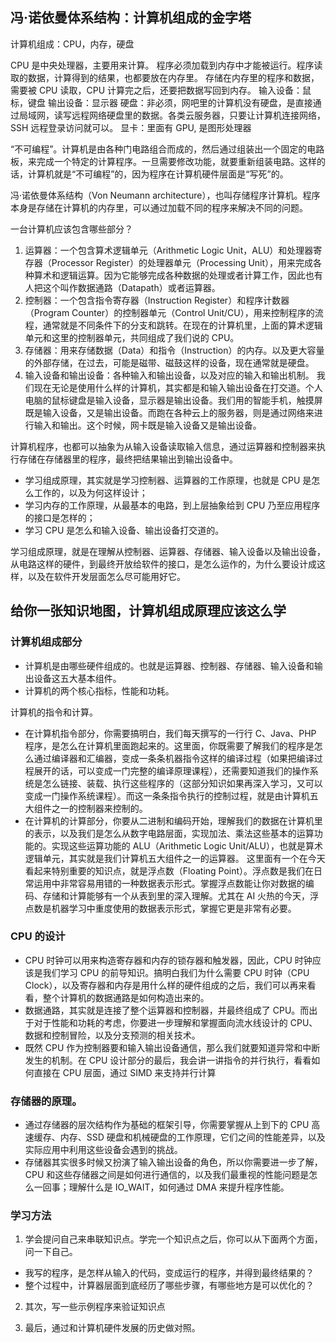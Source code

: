 ## 冯·诺依曼体系结构：计算机组成的金字塔

计算机组成：CPU，内存，硬盘

CPU 是中央处理器，主要用来计算。
程序必须加载到内存中才能被运行。程序读取的数据，计算得到的结果，也都要放在内存里。
存储在内存里的程序和数据，需要被 CPU 读取，CPU 计算完之后，还要把数据写回到内存。
输入设备：鼠标，键盘
输出设备：显示器
硬盘：非必须，网吧里的计算机没有硬盘，是直接通过局域网，读写远程网络硬盘里的数据。各类云服务器，只要让计算机连接网络，SSH 远程登录访问就可以。
显卡：里面有 GPU, 是图形处理器

“不可编程”。计算机是由各种门电路组合而成的，然后通过组装出一个固定的电路板，来完成一个特定的计算程序。一旦需要修改功能，就要重新组装电路。这样的话，计算机就是“不可编程”的，因为程序在计算机硬件层面是“写死”的。

冯·诺依曼体系结构（Von Neumann architecture），也叫存储程序计算机。程序本身是存储在计算机的内存里，可以通过加载不同的程序来解决不同的问题。

一台计算机应该包含哪些部分？

1. 运算器：一个包含算术逻辑单元（Arithmetic Logic Unit，ALU）和处理器寄存器（Processor Register）的处理器单元（Processing Unit），用来完成各种算术和逻辑运算。因为它能够完成各种数据的处理或者计算工作，因此也有人把这个叫作数据通路（Datapath）或者运算器。
2. 控制器：一个包含指令寄存器（Instruction Register）和程序计数器（Program Counter）的控制器单元（Control Unit/CU），用来控制程序的流程，通常就是不同条件下的分支和跳转。在现在的计算机里，上面的算术逻辑单元和这里的控制器单元，共同组成了我们说的 CPU。
3. 存储器：用来存储数据（Data）和指令（Instruction）的内存。以及更大容量的外部存储，在过去，可能是磁带、磁鼓这样的设备，现在通常就是硬盘。
4. 输入设备和输出设备：各种输入和输出设备，以及对应的输入和输出机制。
   我们现在无论是使用什么样的计算机，其实都是和输入输出设备在打交道。个人电脑的鼠标键盘是输入设备，显示器是输出设备。我们用的智能手机，触摸屏既是输入设备，又是输出设备。而跑在各种云上的服务器，则是通过网络来进行输入和输出。这个时候，网卡既是输入设备又是输出设备。

计算机程序，也都可以抽象为从输入设备读取输入信息，通过运算器和控制器来执行存储在存储器里的程序，最终把结果输出到输出设备中。

-   学习组成原理，其实就是学习控制器、运算器的工作原理，也就是 CPU 是怎么工作的，以及为何这样设计；
-   学习内存的工作原理，从最基本的电路，到上层抽象给到 CPU 乃至应用程序的接口是怎样的；
-   学习 CPU 是怎么和输入设备、输出设备打交道的。

学习组成原理，就是在理解从控制器、运算器、存储器、输入设备以及输出设备，从电路这样的硬件，到最终开放给软件的接口，是怎么运作的，为什么要设计成这样，以及在软件开发层面怎么尽可能用好它。

## 给你一张知识地图，计算机组成原理应该这么学

### 计算机组成部分

-   计算机是由哪些硬件组成的。也就是运算器、控制器、存储器、输入设备和输出设备这五大基本组件。
-   计算机的两个核心指标，性能和功耗。

计算机的指令和计算。

-   在计算机指令部分，你需要搞明白，我们每天撰写的一行行 C、Java、PHP 程序，是怎么在计算机里面跑起来的。这里面，你既需要了解我们的程序是怎么通过编译器和汇编器，变成一条条机器指令这样的编译过程（如果把编译过程展开的话，可以变成一门完整的编译原理课程），还需要知道我们的操作系统是怎么链接、装载、执行这些程序的（这部分知识如果再深入学习，又可以变成一门操作系统课程）。而这一条条指令执行的控制过程，就是由计算机五大组件之一的控制器来控制的。
-   在计算机的计算部分，你要从二进制和编码开始，理解我们的数据在计算机里的表示，以及我们是怎么从数字电路层面，实现加法、乘法这些基本的运算功能的。实现这些运算功能的 ALU（Arithmetic Logic Unit/ALU），也就是算术逻辑单元，其实就是我们计算机五大组件之一的运算器。
    这里面有一个在今天看起来特别重要的知识点，就是浮点数（Floating Point）。浮点数是我们在日常运用中非常容易用错的一种数据表示形式。掌握浮点数能让你对数据的编码、存储和计算能够有一个从表到里的深入理解。尤其在 AI 火热的今天，浮点数是机器学习中重度使用的数据表示形式，掌握它更是非常有必要。

### CPU 的设计

-   CPU 时钟可以用来构造寄存器和内存的锁存器和触发器，因此，CPU 时钟应该是我们学习 CPU 的前导知识。搞明白我们为什么需要 CPU 时钟（CPU Clock），以及寄存器和内存是用什么样的硬件组成的之后，我们可以再来看看，整个计算机的数据通路是如何构造出来的。
-   数据通路，其实就是连接了整个运算器和控制器，并最终组成了 CPU。而出于对于性能和功耗的考虑，你要进一步理解和掌握面向流水线设计的 CPU、数据和控制冒险，以及分支预测的相关技术。
-   既然 CPU 作为控制器要和输入输出设备通信，那么我们就要知道异常和中断发生的机制。在 CPU 设计部分的最后，我会讲一讲指令的并行执行，看看如何直接在 CPU 层面，通过 SIMD 来支持并行计算

### 存储器的原理。

-   通过存储器的层次结构作为基础的框架引导，你需要掌握从上到下的 CPU 高速缓存、内存、SSD 硬盘和机械硬盘的工作原理，它们之间的性能差异，以及实际应用中利用这些设备会遇到的挑战。
-   存储器其实很多时候又扮演了输入输出设备的角色，所以你需要进一步了解，CPU 和这些存储器之间是如何进行通信的，以及我们最重视的性能问题是怎么一回事；理解什么是 IO_WAIT，如何通过 DMA 来提升程序性能。

### 学习方法

1. 学会提问自己来串联知识点。学完一个知识点之后，你可以从下面两个方面，问一下自己。

-   我写的程序，是怎样从输入的代码，变成运行的程序，并得到最终结果的？
-   整个过程中，计算器层面到底经历了哪些步骤，有哪些地方是可以优化的？

2. 其次，写一些示例程序来验证知识点

3. 最后，通过和计算机硬件发展的历史做对照。

